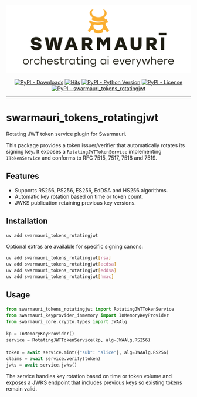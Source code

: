 ![Swarmauri Logo](https://github.com/swarmauri/swarmauri-sdk/blob/3d4d1cfa949399d7019ae9d8f296afba773dfb7f/assets/swarmauri.brand.theme.svg)

<p align="center">
    <a href="https://pypi.org/project/swarmauri_tokens_rotatingjwt/">
        <img src="https://img.shields.io/pypi/dm/swarmauri_tokens_rotatingjwt" alt="PyPI - Downloads"/></a>
    <a href="https://hits.sh/github.com/swarmauri/swarmauri-sdk/tree/master/pkgs/standards/swarmauri_tokens_rotatingjwt/">
        <img alt="Hits" src="https://hits.sh/github.com/swarmauri/swarmauri-sdk/tree/master/pkgs/standards/swarmauri_tokens_rotatingjwt.svg"/></a>
    <a href="https://pypi.org/project/swarmauri_tokens_rotatingjwt/">
        <img src="https://img.shields.io/pypi/pyversions/swarmauri_tokens_rotatingjwt" alt="PyPI - Python Version"/></a>
    <a href="https://pypi.org/project/swarmauri_tokens_rotatingjwt/">
        <img src="https://img.shields.io/pypi/l/swarmauri_tokens_rotatingjwt" alt="PyPI - License"/></a>
    <a href="https://pypi.org/project/swarmauri_tokens_rotatingjwt/">
        <img src="https://img.shields.io/pypi/v/swarmauri_tokens_rotatingjwt?label=swarmauri_tokens_rotatingjwt&color=green" alt="PyPI - swarmauri_tokens_rotatingjwt"/></a>

</p>

---

# swarmauri_tokens_rotatingjwt

Rotating JWT token service plugin for Swarmauri.

This package provides a token issuer/verifier that automatically rotates its
signing key.  It exposes a `RotatingJWTTokenService` implementing
`ITokenService` and conforms to RFC 7515, 7517, 7518 and 7519.

## Features

- Supports RS256, PS256, ES256, EdDSA and HS256 algorithms.
- Automatic key rotation based on time or token count.
- JWKS publication retaining previous key versions.

## Installation

```bash
uv add swarmauri_tokens_rotatingjwt
```

Optional extras are available for specific signing canons:

```bash
uv add swarmauri_tokens_rotatingjwt[rsa]
uv add swarmauri_tokens_rotatingjwt[ecdsa]
uv add swarmauri_tokens_rotatingjwt[eddsa]
uv add swarmauri_tokens_rotatingjwt[hmac]
```

## Usage

```python
from swarmauri_tokens_rotatingjwt import RotatingJWTTokenService
from swarmauri_keyprovider_inmemory import InMemoryKeyProvider
from swarmauri_core.crypto.types import JWAAlg

kp = InMemoryKeyProvider()
service = RotatingJWTTokenService(kp, alg=JWAAlg.RS256)

token = await service.mint({"sub": "alice"}, alg=JWAAlg.RS256)
claims = await service.verify(token)
jwks = await service.jwks()
```

The service handles key rotation based on time or token volume and exposes a
JWKS endpoint that includes previous keys so existing tokens remain valid.

